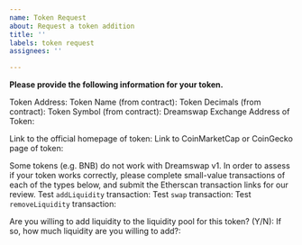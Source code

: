 ```yaml
---
name: Token Request
about: Request a token addition
title: ''
labels: token request
assignees: ''

---
```


**Please provide the following information for your token.**

Token Address: 
Token Name (from contract): 
Token Decimals (from contract): 
Token Symbol (from contract): 
Dreamswap Exchange Address of Token: 

Link to the official homepage of token:
Link to CoinMarketCap or CoinGecko page of token:

Some tokens (e.g. BNB) do not work with Dreamswap v1. In order to assess if your token works correctly, please complete small-value transactions of each of the types below, and submit the Etherscan transaction links for our review.
Test `addLiquidity` transaction: 
Test `swap` transaction: 
Test `removeLiquidity` transaction: 

Are you willing to add liquidity to the liquidity pool for this token? (Y/N): 
If so, how much liquidity are you willing to add?: 
